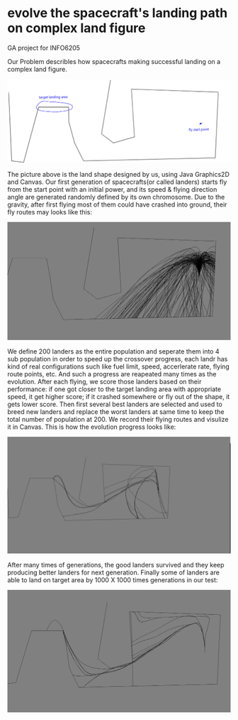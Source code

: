 # evolve the spacecraft's landing path on complex land figure
GA project for INFO6205

Our Problem describles how spacecrafts making successful landing on a complex land figure. 

![alt text](6205project/image_meitu_1.jpg)

The picture above is the land shape designed by us, using Java Graphics2D and Canvas. Our first generation of spacecrafts(or called landers) starts fly from the start point with an initial power, and its speed & flying direction angle are generated randomly defined by its own chromosome. Due to the gravity, after first flying most of them could have crashed into ground, their fly routes may looks like this:

![alt text](6205project/image.png)

We define 200 landers as the entire population and seperate them into 4 sub population in order to speed up the crossover progress, each landr has kind of real configurations such like fuel limit, speed, accerlerate rate, flying route points, etc. And such a progress are reapeated many times as the evolution. After each flying, we score those landers based on their performance: if one got closer to the target landing area with appropriate speed, it get higher score; if it crashed somewhere or fly out of the shape, it gets lower score. Then first several best landers are selected and used to breed new landers and replace the worst landers at same time to keep the total number of population at 200. We record their flying routes and visulize it in Canvas. This is how the evolution progress looks like:

![](6205project/pro1.gif)

After many times of generations, the good landers survived and they keep producing better landers for next generation. Finally some of landers are able to land on target area by 1000 X 1000 times generations in our test:


![alt text](6205project/output2.PNG)
